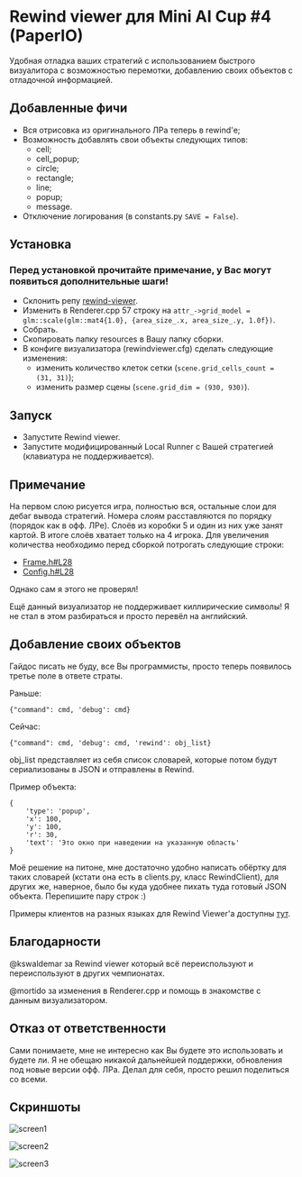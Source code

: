 # Rewind viewer для Mini AI Cup #4 (PaperIO)

Удобная отладка ваших стратегий с использованием быстрого визуалитора
с возможностью перемотки, добавлению своих объектов с отладочной
информацией.

## Добавленные фичи

- Вся отрисовка из оригинального ЛРа теперь в rewind'е;
- Возможность добавлять свои объекты следующих типов:
    - cell;
    - cell_popup;
    - circle;
    - rectangle;
    - line;
    - popup;
    - message.
- Отключение логирования (в constants.py `SAVE = False`).

## Установка

### Перед установкой прочитайте примечание, у Вас могут появиться дополнительные шаги!

- Склонить репу [rewind-viewer](https://github.com/kswaldemar/rewind-viewer).
- Изменить в Renderer.cpp 57 строку на `attr_->grid_model = glm::scale(glm::mat4{1.0}, {area_size_.x, area_size_.y, 1.0f})`.
- Собрать.
- Скопировать папку resources в Вашу папку сборки.
- В конфиге визуализатора (rewindviewer.cfg) сделать следующие изменения:
    - изменить количество клеток сетки (`scene.grid_cells_count = (31, 31)`);
    - изменить размер сцены (`scene.grid_dim = (930, 930)`).
    
## Запуск

- Запустите Rewind viewer.
- Запустите модифицированный Local Runner c Вашей стратегией (клавиатура не поддерживается).

## Примечание 

На первом слою рисуется игра, полностью вся, остальные слои для дебаг
вывода стратегий. Номера слоям расставляются по порядку (порядок как в офф. ЛРе).
Слоёв из коробки 5 и один из них уже занят картой. В итоге слоёв хватает только на 4 игрока.
Для увеличения количества необходимо перед сборкой потрогать следующие строки:
- [Frame.h#L28](https://github.com/kswaldemar/rewind-viewer/blob/master/src/viewer/Frame.h#L28)
- [Config.h#L28](https://github.com/kswaldemar/rewind-viewer/blob/master/src/viewer/Config.h#L28)

Однако сам я этого не проверял!

Ещё данный визуализатор не поддерживает киллирические символы!
Я не стал в этом разбираться и просто перевёл на английский. 

## Добавление своих объектов

Гайдос писать не буду, все Вы программисты, просто теперь появилось
третье поле в ответе страты.

Раньше: 

````
{"command": cmd, 'debug': cmd}
````

Сейчас: 

````
{"command": cmd, 'debug': cmd, 'rewind': obj_list}
````

obj_list представляет из себя список словарей, которые потом будут
сериализованы в JSON и отправлены в Rewind.

Пример объекта:

```
{
    'type': 'popup',
    'x': 100,
    'y': 100,
    'r': 30,
    'text': 'Это окно при наведении на указанную область'
}
```

Моё решение на питоне, мне достаточно удобно написать обёртку для
таких словарей (кстати она есть в clients.py, класс RewindClient),
для других же, наверное, было бы куда удобнее пихать туда готовый JSON объекта.
Перепишите пару строк :)

Примеры клиентов на разных языках для Rewind Viewer'a доступны [тут](https://github.com/kswaldemar/rewind-viewer/tree/master/clients).

## Благодарности

@kswaldemar за Rewind viewer который всё переиспользуют и переиспользуют в других чемпионатах.

@mortido за изменения в Renderer.cpp и помощь в знакомстве с данным визуализатором.


## Отказ от ответственности

Сами понимаете, мне не интересно как Вы будете это использовать и
будете ли. Я не обещаю никакой дальнейшей поддержки, обновления под
новые версии офф. ЛРа. Делал для себя, просто решил поделиться со всеми.

## Скриншоты

![screen1](https://i.imgur.com/8Q71Bcc.png)

![screen2](https://i.imgur.com/K9dvCmL.png)

![screen3](https://i.imgur.com/mVTpzFn.png)